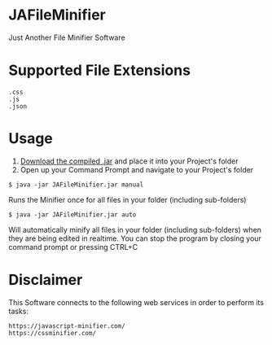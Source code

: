 # JAFileMinifier
Just Another File Minifier Software

# Supported File Extensions

```
.css
.js
.json
```
# Usage

1. [Download the compiled .jar](https://github.com/TheBusyBiscuit/JAFileMinifier/raw/master/dist/JAFileMinifier.jar) and place it into your Project's folder
2. Open up your Command Prompt and navigate to your Project's folder


```
$ java -jar JAFileMinifier.jar manual
```

Runs the Minifier once for all files in your folder (including sub-folders)

```
$ java -jar JAFileMinifier.jar auto
```

Will automatically minify all files in your folder (including sub-folders) when they are being edited in realtime.
You can stop the program by closing your command prompt or pressing CTRL+C

# Disclaimer

This Software connects to the following web services in order to perform its tasks:

```
https://javascript-minifier.com/
https://cssminifier.com/
```
